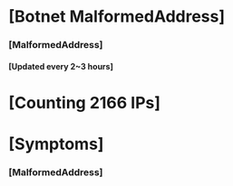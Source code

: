 # [Botnet MalformedAddress]
### [MalformedAddress]
#### [Updated every 2~3 hours]

# [Counting 2166 IPs]

# [Symptoms] 
###   [MalformedAddress]
